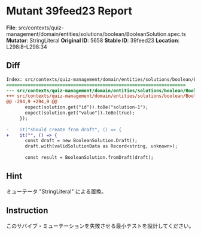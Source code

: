 # Mutant 39feed23 Report

**File**: src/contexts/quiz-management/domain/entities/solutions/boolean/BooleanSolution.spec.ts
**Mutator**: StringLiteral
**Original ID**: 5658
**Stable ID**: 39feed23
**Location**: L298:8–L298:34

## Diff

```diff
Index: src/contexts/quiz-management/domain/entities/solutions/boolean/BooleanSolution.spec.ts
===================================================================
--- src/contexts/quiz-management/domain/entities/solutions/boolean/BooleanSolution.spec.ts	original
+++ src/contexts/quiz-management/domain/entities/solutions/boolean/BooleanSolution.spec.ts	mutated #5658
@@ -294,9 +294,9 @@
       expect(solution.get("id")).toBe("solution-1");
       expect(solution.get("value")).toBe(true);
     });
 
-    it("should create from draft", () => {
+    it("", () => {
       const draft = new BooleanSolution.Draft();
       draft.with(validSolutionData as Record<string, unknown>);
 
       const result = BooleanSolution.fromDraft(draft);
```

## Hint

ミューテータ "StringLiteral" による置換。

## Instruction

このサバイブ・ミューテーションを失敗させる最小テストを設計してください。
